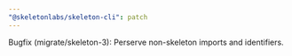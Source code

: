 ```yaml
---
"@skeletonlabs/skeleton-cli": patch
---
```


Bugfix (migrate/skeleton-3): Perserve non-skeleton imports and identifiers.
